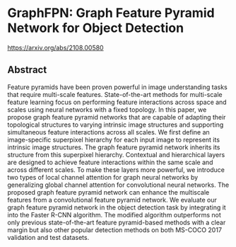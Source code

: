 # GraphFPN: Graph Feature Pyramid Network for Object Detection

https://arxiv.org/abs/2108.00580

## Abstract

Feature pyramids have been proven powerful in image understanding tasks that require multi-scale features. State-of-the-art methods for multi-scale feature learning focus on performing feature interactions across space and scales using neural networks with a fixed topology. In this paper, we propose graph feature pyramid networks that are capable of adapting their topological structures to varying intrinsic image structures and supporting simultaneous feature interactions across all scales. We first define an image-specific superpixel hierarchy for each input image to represent its intrinsic image structures. The graph feature pyramid network inherits its structure from this superpixel hierarchy. Contextual and hierarchical layers are designed to achieve feature interactions within the same scale and across different scales. To make these layers more powerful, we introduce two types of local channel attention for graph neural networks by generalizing global channel attention for convolutional neural networks. The proposed graph feature pyramid network can enhance the multiscale features from a convolutional feature pyramid network. We evaluate our graph feature pyramid network in the object detection task by integrating it into the Faster R-CNN algorithm. The modified algorithm outperforms not only previous state-of-the-art feature pyramid-based methods with a clear margin but also other popular detection methods on both MS-COCO 2017 validation and test datasets.
